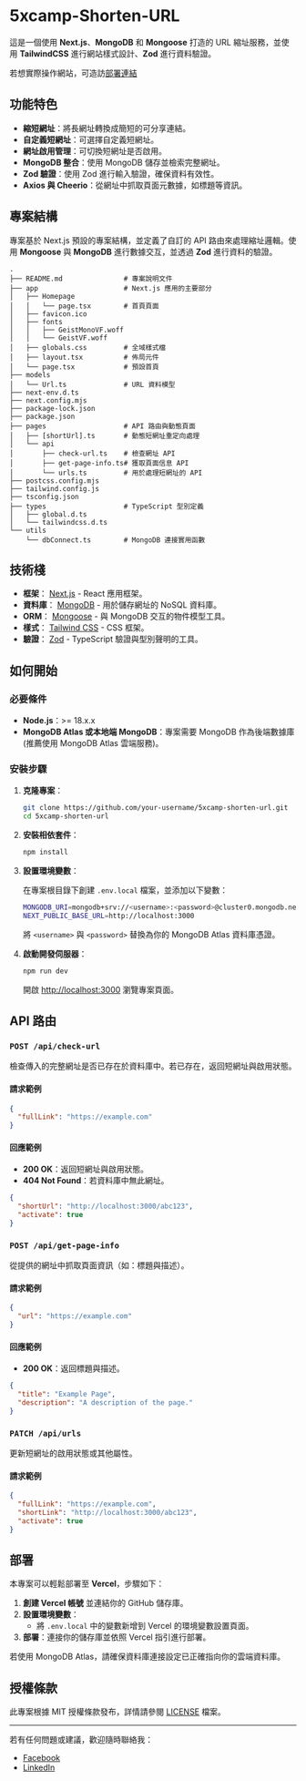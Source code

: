 # 5xcamp-Shorten-URL

這是一個使用 **Next.js**、**MongoDB** 和 **Mongoose** 打造的 URL 縮址服務，並使用 **TailwindCSS** 進行網站樣式設計、**Zod** 進行資料驗證。

若想實際操作網站，可造訪[部署連結](https://5xcamp-17th-interview.vercel.app/)

## 功能特色

- **縮短網址**：將長網址轉換成簡短的可分享連結。
- **自定義短網址**：可選擇自定義短網址。
- **網址啟用管理**：可切換短網址是否啟用。
- **MongoDB 整合**：使用 MongoDB 儲存並檢索完整網址。
- **Zod 驗證**：使用 Zod 進行輸入驗證，確保資料有效性。
- **Axios 與 Cheerio**：從網址中抓取頁面元數據，如標題等資訊。

## 專案結構

專案基於 Next.js 預設的專案結構，並定義了自訂的 API 路由來處理縮址邏輯。使用 **Mongoose** 與 **MongoDB** 進行數據交互，並透過 **Zod** 進行資料的驗證。

```console
.
├── README.md               # 專案說明文件
├── app                     # Next.js 應用的主要部分
│   ├── Homepage
│   │   └── page.tsx        # 首頁頁面
│   ├── favicon.ico
│   ├── fonts
│   │   ├── GeistMonoVF.woff
│   │   └── GeistVF.woff
│   ├── globals.css         # 全域樣式檔
│   ├── layout.tsx          # 佈局元件
│   └── page.tsx            # 預設首頁
├── models
│   └── Url.ts              # URL 資料模型
├── next-env.d.ts
├── next.config.mjs
├── package-lock.json
├── package.json
├── pages                   # API 路由與動態頁面
│   ├── [shortUrl].ts       # 動態短網址重定向處理
│   └── api
│       ├── check-url.ts    # 檢查網址 API
│       ├── get-page-info.ts# 獲取頁面信息 API
│       └── urls.ts         # 用於處理短網址的 API
├── postcss.config.mjs
├── tailwind.config.js
├── tsconfig.json
├── types                   # TypeScript 型別定義
│   ├── global.d.ts
│   └── tailwindcss.d.ts
└── utils
    └── dbConnect.ts        # MongoDB 連接實用函數
```

## 技術棧

- **框架**： [Next.js](https://nextjs.org/) - React 應用框架。
- **資料庫**： [MongoDB](https://www.mongodb.com/) - 用於儲存網址的 NoSQL 資料庫。
- **ORM**： [Mongoose](https://mongoosejs.com/) - 與 MongoDB 交互的物件模型工具。
- **樣式**： [Tailwind CSS](https://tailwindcss.com/) - CSS 框架。
- **驗證**： [Zod](https://zod.dev/) - TypeScript 驗證與型別聲明的工具。

## 如何開始

### 必要條件

- **Node.js**：>= 18.x.x
- **MongoDB Atlas 或本地端 MongoDB**：專案需要 MongoDB 作為後端數據庫 (推薦使用 MongoDB Atlas 雲端服務)。

### 安裝步驟

1. **克隆專案**：

   ```bash
   git clone https://github.com/your-username/5xcamp-shorten-url.git
   cd 5xcamp-shorten-url
   ```

2. **安裝相依套件**：

   ```bash
   npm install
   ```

3. **設置環境變數**：

   在專案根目錄下創建 `.env.local` 檔案，並添加以下變數：

   ```bash
   MONGODB_URI=mongodb+srv://<username>:<password>@cluster0.mongodb.net/mydb?retryWrites=true&w=majority
   NEXT_PUBLIC_BASE_URL=http://localhost:3000
   ```

   將 `<username>` 與 `<password>` 替換為你的 MongoDB Atlas 資料庫憑證。

4. **啟動開發伺服器**：

   ```bash
   npm run dev
   ```

   開啟 [http://localhost:3000](http://localhost:3000) 瀏覽專案頁面。

## API 路由

### `POST /api/check-url`

檢查傳入的完整網址是否已存在於資料庫中。若已存在，返回短網址與啟用狀態。

#### 請求範例

```json
{
  "fullLink": "https://example.com"
}
```

#### 回應範例

- **200 OK**：返回短網址與啟用狀態。
- **404 Not Found**：若資料庫中無此網址。

```json
{
  "shortUrl": "http://localhost:3000/abc123",
  "activate": true
}
```

### `POST /api/get-page-info`

從提供的網址中抓取頁面資訊（如：標題與描述）。

#### 請求範例

```json
{
  "url": "https://example.com"
}
```

#### 回應範例

- **200 OK**：返回標題與描述。

```json
{
  "title": "Example Page",
  "description": "A description of the page."
}
```

### `PATCH /api/urls`

更新短網址的啟用狀態或其他屬性。

#### 請求範例

```json
{
  "fullLink": "https://example.com",
  "shortLink": "http://localhost:3000/abc123",
  "activate": true
}
```

## 部署

本專案可以輕鬆部署至 **Vercel**，步驟如下：

1. **創建 Vercel 帳號** 並連結你的 GitHub 儲存庫。
2. **設置環境變數**：
   - 將 `.env.local` 中的變數新增到 Vercel 的環境變數設置頁面。
3. **部署**：連接你的儲存庫並依照 Vercel 指引進行部署。

若使用 MongoDB Atlas，請確保資料庫連接設定已正確指向你的雲端資料庫。

## 授權條款

此專案根據 MIT 授權條款發布，詳情請參閱 [LICENSE](LICENSE) 檔案。

---

若有任何問題或建議，歡迎隨時聯絡我：

- [Facebook](https://www.facebook.com/chienchuan.wang)
- [LinkedIn](https://www.linkedin.com/in/chienchuanw/)
